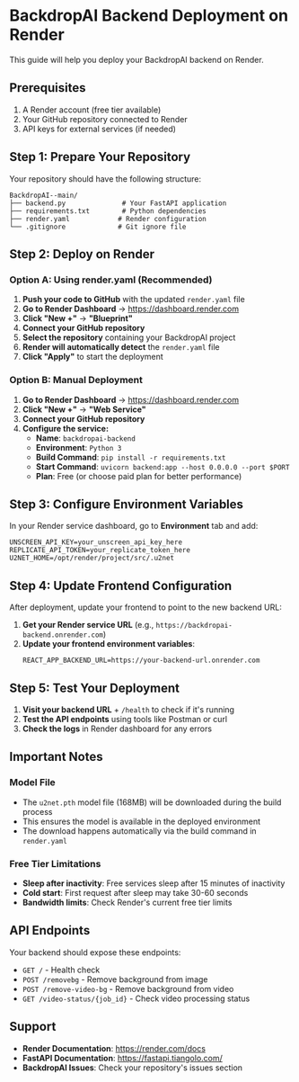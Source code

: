 # BackdropAI Backend Deployment on Render

This guide will help you deploy your BackdropAI backend on Render.

## Prerequisites

1. A Render account (free tier available)
2. Your GitHub repository connected to Render
3. API keys for external services (if needed)

## Step 1: Prepare Your Repository

Your repository should have the following structure:
```
BackdropAI--main/
├── backend.py              # Your FastAPI application
├── requirements.txt        # Python dependencies
├── render.yaml            # Render configuration
└── .gitignore             # Git ignore file
```

## Step 2: Deploy on Render

### Option A: Using render.yaml (Recommended)

1. **Push your code to GitHub** with the updated `render.yaml` file
2. **Go to Render Dashboard** → https://dashboard.render.com
3. **Click "New +"** → **"Blueprint"**
4. **Connect your GitHub repository**
5. **Select the repository** containing your BackdropAI project
6. **Render will automatically detect** the `render.yaml` file
7. **Click "Apply"** to start the deployment

### Option B: Manual Deployment

1. **Go to Render Dashboard** → https://dashboard.render.com
2. **Click "New +"** → **"Web Service"**
3. **Connect your GitHub repository**
4. **Configure the service:**
   - **Name**: `backdropai-backend`
   - **Environment**: `Python 3`
   - **Build Command**: `pip install -r requirements.txt`
   - **Start Command**: `uvicorn backend:app --host 0.0.0.0 --port $PORT`
   - **Plan**: Free (or choose paid plan for better performance)

## Step 3: Configure Environment Variables

In your Render service dashboard, go to **Environment** tab and add:

```
UNSCREEN_API_KEY=your_unscreen_api_key_here
REPLICATE_API_TOKEN=your_replicate_token_here
U2NET_HOME=/opt/render/project/src/.u2net
```

## Step 4: Update Frontend Configuration

After deployment, update your frontend to point to the new backend URL:

1. **Get your Render service URL** (e.g., `https://backdropai-backend.onrender.com`)
2. **Update your frontend environment variables**:
   ```env
   REACT_APP_BACKEND_URL=https://your-backend-url.onrender.com
   ```

## Step 5: Test Your Deployment

1. **Visit your backend URL** + `/health` to check if it's running
2. **Test the API endpoints** using tools like Postman or curl
3. **Check the logs** in Render dashboard for any errors

## Important Notes

### Model File
- The `u2net.pth` model file (168MB) will be downloaded during the build process
- This ensures the model is available in the deployed environment
- The download happens automatically via the build command in `render.yaml`

### Free Tier Limitations
- **Sleep after inactivity**: Free services sleep after 15 minutes of inactivity
- **Cold start**: First request after sleep may take 30-60 seconds
- **Bandwidth limits**: Check Render's current free tier limits

## API Endpoints

Your backend should expose these endpoints:
- `GET /` - Health check
- `POST /removebg` - Remove background from image
- `POST /remove-video-bg` - Remove background from video
- `GET /video-status/{job_id}` - Check video processing status

## Support

- **Render Documentation**: https://render.com/docs
- **FastAPI Documentation**: https://fastapi.tiangolo.com/
- **BackdropAI Issues**: Check your repository's issues section 